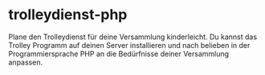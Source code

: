 # trolleydienst-php
Plane den Trolleydienst für deine Versammlung kinderleicht. Du kannst das Trolley Programm auf deinen Server installieren und nach belieben in der Programmiersprache PHP an die Bedürfnisse deiner Versammlung anpassen.
